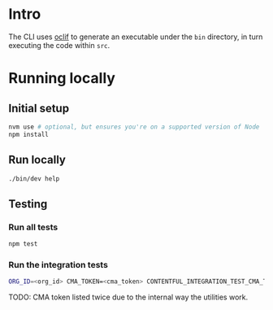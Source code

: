 # Intro
The CLI uses [oclif](https://oclif.io/) to generate an executable under the `bin` directory, in turn executing the code within `src`.

# Running locally
## Initial setup
```bash
nvm use # optional, but ensures you're on a supported version of Node
npm install
```

## Run locally
```bash
./bin/dev help
```

## Testing
### Run all tests
```bash
npm test
```

### Run the integration tests
```bash
ORG_ID=<org_id> CMA_TOKEN=<cma_token> CONTENTFUL_INTEGRATION_TEST_CMA_TOKEN=<cma_token> npm run test:integration
```
TODO: CMA token listed twice due to the internal way the utilities work.
